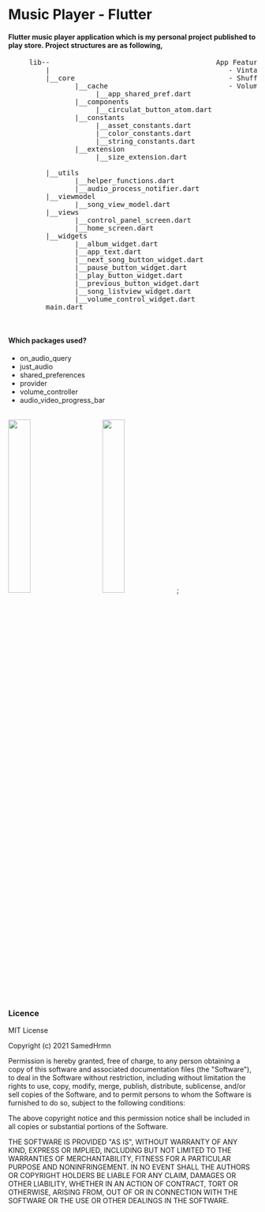 # Music Player - Flutter
#### Flutter music player application which is my personal project published to play store. Project structures are as following,
<pre>
     lib--                                        App Features:
         |                                           - Vintage ui
         |__core                                     - Shuffle and play random song
                |__cache                             - Volume controller (Thanks for cihatislamdede)  
                     |__app_shared_pref.dart
                |__components
                     |__circulat_button_atom.dart
                |__constants
                     |__asset_constants.dart
                     |__color_constants.dart
                     |__string_constants.dart
                |__extension
                     |__size_extension.dart
                
         |__utils                           
                |__helper_functions.dart
                |__audio_process_notifier.dart
         |__viewmodel
                |__song_view_model.dart
         |__views
                |__control_panel_screen.dart
                |__home_screen.dart
         |__widgets
                |__album_widget.dart
                |__app_text.dart
                |__next_song_button_widget.dart
                |__pause_button_widget.dart
                |__play_button_widget.dart
                |__previous_button_widget.dart
                |__song_listview_widget.dart
                |__volume_control_widget.dart
         main.dart
</pre><br>

#### Which packages used?<br>
 * on_audio_query
 * just_audio
 * shared_preferences
 * provider
 * volume_controller
 * audio_video_progress_bar <br><br>

<img src="https://github.com/SamedHrmn/music-player-flutter/assets/60006881/69e48545-28ad-48a3-a722-9a949079c337" width="30%"></img> &nbsp;&nbsp;&nbsp;&nbsp;&nbsp;&nbsp;&nbsp;&nbsp; <img src="https://github.com/SamedHrmn/music-player-flutter/assets/60006881/c80e5908-8356-46aa-8333-54dae22a78bf" width="30%">;

<h3> Licence </h3>
MIT License

Copyright (c) 2021 SamedHrmn

Permission is hereby granted, free of charge, to any person obtaining a copy
of this software and associated documentation files (the "Software"), to deal
in the Software without restriction, including without limitation the rights
to use, copy, modify, merge, publish, distribute, sublicense, and/or sell
copies of the Software, and to permit persons to whom the Software is
furnished to do so, subject to the following conditions:

The above copyright notice and this permission notice shall be included in all
copies or substantial portions of the Software.

THE SOFTWARE IS PROVIDED "AS IS", WITHOUT WARRANTY OF ANY KIND, EXPRESS OR
IMPLIED, INCLUDING BUT NOT LIMITED TO THE WARRANTIES OF MERCHANTABILITY,
FITNESS FOR A PARTICULAR PURPOSE AND NONINFRINGEMENT. IN NO EVENT SHALL THE
AUTHORS OR COPYRIGHT HOLDERS BE LIABLE FOR ANY CLAIM, DAMAGES OR OTHER
LIABILITY, WHETHER IN AN ACTION OF CONTRACT, TORT OR OTHERWISE, ARISING FROM,
OUT OF OR IN CONNECTION WITH THE SOFTWARE OR THE USE OR OTHER DEALINGS IN THE
SOFTWARE.
